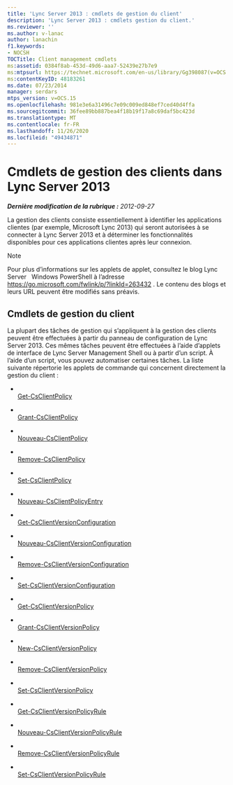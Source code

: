 ```yaml
---
title: 'Lync Server 2013 : cmdlets de gestion du client'
description: 'Lync Server 2013 : cmdlets gestion du client.'
ms.reviewer: ''
ms.author: v-lanac
author: lanachin
f1.keywords:
- NOCSH
TOCTitle: Client management cmdlets
ms:assetid: 0384f8ab-453d-49d6-aaa7-52439e27b7e9
ms:mtpsurl: https://technet.microsoft.com/en-us/library/Gg398087(v=OCS.15)
ms:contentKeyID: 48183261
ms.date: 07/23/2014
manager: serdars
mtps_version: v=OCS.15
ms.openlocfilehash: 981e3e6a31496c7e09c009ed848ef7ced40d4ffa
ms.sourcegitcommit: 36fee89bb887bea4f18b19f17a8c69daf5bc423d
ms.translationtype: MT
ms.contentlocale: fr-FR
ms.lasthandoff: 11/26/2020
ms.locfileid: "49434871"
---
```

# <a name="client-management-cmdlets-in-lync-server-2013"></a>Cmdlets de gestion des clients dans Lync Server 2013

<div data-xmlns="http://www.w3.org/1999/xhtml">

<div class="topic" data-xmlns="http://www.w3.org/1999/xhtml" data-msxsl="urn:schemas-microsoft-com:xslt" data-cs="https://msdn.microsoft.com/">

<div data-asp="https://msdn2.microsoft.com/asp">



</div>

<div id="mainSection">

<div id="mainBody">

<span> </span>

_**Dernière modification de la rubrique :** 2012-09-27_

La gestion des clients consiste essentiellement à identifier les applications clientes (par exemple, Microsoft Lync 2013) qui seront autorisées à se connecter à Lync Server 2013 et à déterminer les fonctionnalités disponibles pour ces applications clientes après leur connexion.

<div>


> [!NOTE]
> Pour plus d’informations sur les applets de applet, consultez le blog Lync Server &nbsp; Windows PowerShell à l’adresse <A href="https://go.microsoft.com/fwlink/p/?linkid=263432">https://go.microsoft.com/fwlink/p/?linkId=263432</A> . Le contenu des blogs et leurs URL peuvent être modifiés sans préavis.



</div>

<div>

## <a name="client-management-cmdlets"></a>Cmdlets de gestion du client

La plupart des tâches de gestion qui s’appliquent à la gestion des clients peuvent être effectuées à partir du panneau de configuration de Lync Server 2013. Ces mêmes tâches peuvent être effectuées à l’aide d’applets de interface de Lync Server Management Shell ou à partir d’un script. À l’aide d’un script, vous pouvez automatiser certaines tâches. La liste suivante répertorie les applets de commande qui concernent directement la gestion du client :

  - <span></span>  
    [Get-CsClientPolicy](https://technet.microsoft.com/library/Gg398830(v=OCS.15))

  - <span></span>  
    [Grant-CsClientPolicy](https://technet.microsoft.com/library/Gg412942(v=OCS.15))

  - <span></span>  
    [Nouveau-CsClientPolicy](https://technet.microsoft.com/library/Gg425949(v=OCS.15))

  - <span></span>  
    [Remove-CsClientPolicy](https://technet.microsoft.com/library/Gg425772(v=OCS.15))

  - <span></span>  
    [Set-CsClientPolicy](https://technet.microsoft.com/library/Gg398300(v=OCS.15))

<!-- end list -->

  - <span></span>  
    [Nouveau-CsClientPolicyEntry](https://technet.microsoft.com/library/Gg399046(v=OCS.15))

<!-- end list -->

  - <span></span>  
    [Get-CsClientVersionConfiguration](https://technet.microsoft.com/library/Gg399072(v=OCS.15))

  - <span></span>  
    [Nouveau-CsClientVersionConfiguration](https://technet.microsoft.com/library/Gg399029(v=OCS.15))

  - <span></span>  
    [Remove-CsClientVersionConfiguration](https://technet.microsoft.com/library/Gg425925(v=OCS.15))

  - <span></span>  
    [Set-CsClientVersionConfiguration](https://technet.microsoft.com/library/Gg398623(v=OCS.15))

<!-- end list -->

  - <span></span>  
    [Get-CsClientVersionPolicy](https://technet.microsoft.com/library/Gg398957(v=OCS.15))

  - <span></span>  
    [Grant-CsClientVersionPolicy](https://technet.microsoft.com/library/Gg412903(v=OCS.15))

  - <span></span>  
    [New-CsClientVersionPolicy](https://technet.microsoft.com/library/Gg398709(v=OCS.15))

  - <span></span>  
    [Remove-CsClientVersionPolicy](https://technet.microsoft.com/library/Gg425801(v=OCS.15))

  - <span></span>  
    [Set-CsClientVersionPolicy](https://technet.microsoft.com/library/Gg398876(v=OCS.15))

<!-- end list -->

  - <span></span>  
    [Get-CsClientVersionPolicyRule](https://technet.microsoft.com/library/Gg413048(v=OCS.15))

  - <span></span>  
    [Nouveau-CsClientVersionPolicyRule](https://technet.microsoft.com/library/Gg398905(v=OCS.15))

  - <span></span>  
    [Remove-CsClientVersionPolicyRule](https://technet.microsoft.com/library/Gg398541(v=OCS.15))

  - <span></span>  
    [Set-CsClientVersionPolicyRule](https://technet.microsoft.com/library/Gg425790(v=OCS.15))

</div>

</div>

<span> </span>

</div>

</div>

</div>

